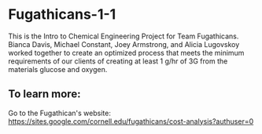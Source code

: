 # Fugathicans-1-1
This is the Intro to Chemical Engineering Project for Team Fugathicans. Bianca Davis, Michael Constant, Joey Armstrong, and Alicia Lugovskoy worked together to create an optimized process that meets the minimum requirements of our clients of creating at least 1 g/hr of 3G from the materials glucose and oxygen.

## To learn more: 
Go to the Fugathican's website:
https://sites.google.com/cornell.edu/fugathicans/cost-analysis?authuser=0 
